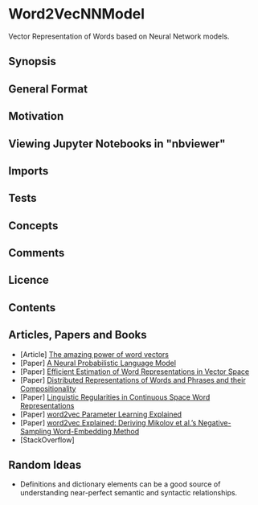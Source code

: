 # Word2VecNNModel
Vector Representation of Words based on Neural Network models.

## Synopsis

<!-- These Jupyter Notebooks are made as I am learning Neural Networks. The order in which the notebooks should be read is given below. Anyone is welcome to make suggestions and edits to notebooks. I believe that they can be helpful to anyone who is getting started in this field. -->

## General Format

<!-- Each notebook consists of implementation of some learning algorithm for neural networks or representation tools like matplotlib, performance surfaces, etc. -->

## Motivation

<!-- I'm putting these notebooks online so anyone can look them up as reference to Neural Network implementations. Again, just to mention, these cover material from very basic level to some advanced algorithms. (Please refer to the list given below.) -->

## Viewing Jupyter Notebooks in "nbviewer"

<!-- You can view these notebooks in nbviewer here: http://nbviewer.jupyter.org/github/KrnTneja/NeuralNetworkNotebooks/tree/master/ -->

## Imports

<!-- All the imports used in a notebook are given at the top of the notebook. Any errors coming up on your machine can generally be due missing libraries. Please look up at top of notebook in that case and install required libraries/modules. -->

## Tests

<!-- For all the functions and classes defined in notebook, they have a test example that I've kept as a standard example to test whenever I make a change to function or class. You can look them up as examples or tests for checking the working on you machine. -->

## Concepts

<!-- Most of the concepts have been explained in the notebook before they are implemented. Latex has been exploited for the best experience for the reader. -->

## Comments

<!-- Comments after 'def' line of a function explains what the function is made to do. It also explains the format of input function expects and the output one must expect from function. -->

## Licence

<!--Anyone can use these notebooks for educational purposes (but not for any commercial purposes or similar reasons whatsoever). -->

## Contents

<!-- <ul>
<li><a href="https://github.com/KrnTneja/NeuralNetworkNotebooks/blob/master/Transfer%20Functions.ipynb">Transfer Functions.ipynb</a></li>
<li><a href="https://github.com/KrnTneja/NeuralNetworkNotebooks/blob/master/Simple%20Layers%20of%20Neurons.ipynb">Simple Layers of Neurons.ipynb</a></li>
<li><a href= "https://github.com/KrnTneja/NeuralNetworkNotebooks/blob/master/Recurrent%20Networks.ipynb">Recurrent Networks.ipynb</a></li>
<li><a href= "https://github.com/KrnTneja/NeuralNetworkNotebooks/blob/master/Perceptron%20Learning%20Algorithm%20and%20Numpy%20Practice.ipynb">Perceptron Learning Algorithm and Numpy Practice.ipynb</a></li>
<li><a href= "https://github.com/KrnTneja/NeuralNetworkNotebooks/blob/master/matplotlib%20Practice.ipynb">matplotlib Practice.ipyn</a></li>
<li><a href= "https://github.com/KrnTneja/NeuralNetworkNotebooks/blob/master/matplotlib%20Practice%203D.ipynb">matplotlib Practice 3D.ipynb</a></li>
<li><a href= "https://github.com/KrnTneja/NeuralNetworkNotebooks/blob/master/Supervised%20Hebbian%20Learning.ipynb">Supervised Hebbian Learning.ipynb</a></li>
<li><a href= "https://github.com/KrnTneja/NeuralNetworkNotebooks/blob/master/Widrow-Hoff%20Learning.ipynb">Widrow-Hoff Learning.ipynb</a></li>
<li><a href= "https://github.com/KrnTneja/NeuralNetworkNotebooks/blob/master/Performance%20Optimization.ipynb">Performance Optimization.ipynb</a></li>
<li><a href= "https://github.com/KrnTneja/NeuralNetworkNotebooks/blob/master/Backpropagation.ipynb">Backpropagation.ipynb</a></li>
<li>Fruit Classification using Backpropagation.ipynb</li> 
</ul> -->

## Articles, Papers and Books
<ul>
<li>[Article] <a href="https://blog.acolyer.org/2016/04/21/the-amazing-power-of-word-vectors/">The amazing power of word vectors</a></li>
<li>[Paper] <a href="http://www.jmlr.org/papers/volume3/bengio03a/bengio03a.pdf">A Neural Probabilistic Language Model</a></li>
<li>[Paper] <a href="https://arxiv.org/pdf/1301.3781.pdf">Efficient Estimation of Word Representations in Vector Space</a></li>
<li>[Paper] <a href="https://papers.nips.cc/paper/5021-distributed-representations-of-words-and-phrases-and-their-compositionality.pdf">Distributed Representations of Words and Phrases and their Compositionality</a></li>
<li>[Paper] <a href="http://msr-waypoint.com/en-us/um/people/gzweig/Pubs/NAACL2013Regularities.pdf">Linguistic Regularities in Continuous Space Word Representations</a></li>
<li>[Paper] <a href="https://arxiv.org/pdf/1411.2738v3.pdf">word2vec Parameter Learning Explained</a></li>
<li>[Paper] <a href="https://arxiv.org/pdf/1402.3722v1.pdf">word2vec Explained: Deriving Mikolov et al.’s Negative-Sampling Word-Embedding Method</a></li>
<li>[StackOverflow] <a href="http://stackoverflow.com/questions/36078411/tensorflow-are-my-logits-in-the-right-format-for-cross-entropy-function"></a></li>
<!--<li>[Paper] <a href=""></a></li>
<li>[Paper] <a href=""></a></li>
<li>[Paper] <a href=""></a></li>
<li>[Paper] <a href=""></a></li>
<li>[Paper] <a href=""></a></li>
<li>[Paper] <a href=""></a></li>
<li>[Paper] <a href=""></a></li>
<li>[Paper] <a href=""></a></li>
<li>[Paper] <a href=""></a></li>
<li>[Paper] <a href=""></a></li>
<li>[Paper] <a href=""></a></li>
<li>[Paper] <a href=""></a></li>
<li>[Paper] <a href=""></a></li>-->
</ul>

## Random Ideas
<ul>
<li>Definitions and dictionary elements can be a good source of understanding near-perfect semantic and syntactic relationships.</li>
</ul>




